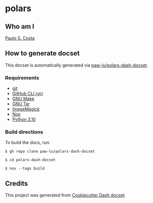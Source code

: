 # polars

## Who am I

[Paulo S. Costa](https://github.com/paw-lu)

## How to generate docset

This docset is automatically generated via [paw-lu/polars-dash-docset](https://github.com/paw-lu/polars-dash-docset).

### Requirements

- [git](https://git-scm.com/)
- [GitHub CLI (`gh`)](https://cli.github.com/)
- [GNU Make](https://www.gnu.org/software/make/)
- [GNU Tar](https://www.gnu.org/software/tar/)
- [ImageMagick](https://imagemagick.org/index.php)
- [Nox](https://nox.thea.codes/en/stable/)
- [Python 3.10](https://www.python.org/)

### Build directions

To build the docs, run:

```console
$ gh repo clone paw-lu/polars-dash-docset

$ cd polars-dash-docset

$ nox --tags build
```

## Credits

This project was generated from [Cookiecutter Dash docset](https://github.com/paw-lu/cookiecutter-dash-docset).
